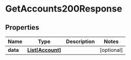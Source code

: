 # GetAccounts200Response


## Properties
Name | Type | Description | Notes
------------ | ------------- | ------------- | -------------
**data** | [**List[Account]**](Account.md) |  | [optional] 


